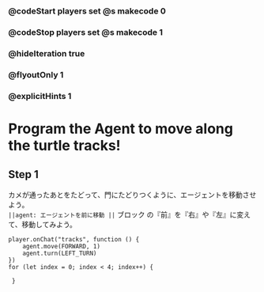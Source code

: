 ### @codeStart players set @s makecode 0
### @codeStop players set @s makecode 1

### @hideIteration true 
### @flyoutOnly 1
### @explicitHints 1


# Program the Agent to move along the turtle tracks!

## Step 1
カメが通ったあとをたどって、門にたどりつくように、エージェントを移動させよう。  
``||agent: エージェントを前に移動 ||`` ブロック の『前』を『右』や『左』に変えて、移動してみよう。




```ghost
player.onChat("tracks", function () {
    agent.move(FORWARD, 1)
    agent.turn(LEFT_TURN)
})
for (let index = 0; index < 4; index++) {
    	
 }
``` 